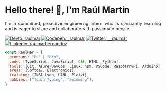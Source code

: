 <h1 align="left">Hello there! 👋, I'm Raúl Martín</h1>
<p align="justify">I'm a committed, proactive engineering intern who is constantly learning and is eager to share and collaborate with passionate people.</p>

[![Devto: raulmar](https://img.shields.io/badge/-articles-black?style=for-the-badge&logo=dev.to&logoColor=white&link=https://dev.to/raulmar)](https://dev.to/raulmar)	[![Codepen: _raulmar](https://img.shields.io/badge/-pen-lightgray?style=for-the-badge&logo=codepen&logoColor=white&link=https://codepen.io/_raulmar)](https://codepen.io/_raulmar)	[![Twitter: __raulmar](https://img.shields.io/badge/-follow-20a1f2?style=for-the-badge&logo=twitter&logoColor=white&link=https://twitter.com/__raulmar)](https://twitter.com/__raulmar)	[![Linkedin: raulmarhernandez](https://img.shields.io/badge/-connect-blue?style=for-the-badge&logo=linkedin&logoColor=white&link=https://www.linkedin.com/in/raulmarhernandez/)](https://www.linkedin.com/in/raulmarhernandez/)

```javascript
const RaulMar = {
  pronouns: "He" | "Him",
  code: [TypeScript, JavaScript, CSS, HTML, Python], 
  tools: [Git, Azure-DevOps, Linux, npm, VSCode, RaspberryPi, Arduino],
  areas: [Softdev, Electronics],
  training: [INSA-Lyon, UANL, Platzi],
  hobbies: ["Touch Typing", "Swimming"],
}
```
